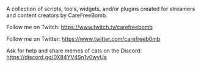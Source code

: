 A collection of scripts, tools, widgets, and/or plugins created for streamers and content creators by CareFreeBomb.

Follow me on Twitch: https://www.twitch.tv/carefreebomb

Follow me on Twitter: https://www.twitter.com/carefreeb0mb

Ask for help and share memes of cats on the Discord: https://discord.gg/0X84YV4Sn1v0wyUa
